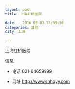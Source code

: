 ```yaml
--- 
layout: post 
title: 上海虹桥医院

date:   2016-05-03 13:39:56 
categories: 其他  
city: 上海
  
--- 
```

   
上海虹桥医院

信息
 - 电话 021-64659999

 - 网址 http://www.shhqyy.com


